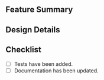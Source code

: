 ## Feature Summary
<!-- Describe the new feature and its purpose. -->

## Design Details
<!-- Explain the technical implementation or key design details. -->

## Checklist
- [ ] Tests have been added.
- [ ] Documentation has been updated.